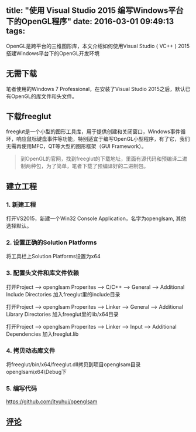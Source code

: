 title: "使用 Visual Studio 2015 编写Windows平台下的OpenGL程序"
date: 2016-03-01 09:49:13
tags:
---
OpenGL是跨平台的三维图形库，本文介绍如何使用Visual Studio ( VC++ ) 2015搭建Windows平台下的OpenGL开发环境

<!--more-->

## 无需下载

笔者使用的Windows 7 Professional，在安装了Visual Studio 2015之后，默认已有OpenGL的库文件和头文件。

## 下载freeglut

freeglut是一个小型的图形工具库，用于提供创建和关闭窗口，Windows事件循环，响应鼠标键盘事件等功能，特别适宜于编写OpenGL小型程序，有了它，我们无需再使用MFC，QT等大型的图形框架（GUI Framework）。

> 到OpenGL的官网，找到freeglut的下载地址，里面有源代码和预编译二进制两种包，为了简单，笔者下载了预编译好的二进制包。

## 建立工程

### 1. 新建工程

打开VS2015，新建一个Win32 Console Application，名字为openglsam, 其他选择默认。

### 2. 设置正确的Solution Platforms

将工具栏上Solution Platforms设置为x64

### 3. 配置头文件和库文件依赖

打开Project --> openglsam Properites --> C/C++ --> General --> Additional Include Directories
加入freeglut里的include目录

打开Project --> openglsam Properites --> Linker --> General --> Additional Library Directories
加入freeglut里的lib/x64目录

打开Project --> openglsam Properites --> Linker --> Input --> Additional Dependencies
加入freeglut.lib

### 4. 拷贝动态库文件

将freeglut/bin/x64/freeglut.dll拷贝到项目openglsam目录 openglsam\x64\Debug下

### 5. 编写代码

https://github.com/ityuhui/openglsam

## [评论](https://github.com/ityuhui/BlogComments/issues)
